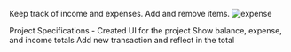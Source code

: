 Keep track of income and expenses. Add and remove items.
![expense](https://github.com/ashishh-tomar/Expense-Tracker/assets/64980796/2aa2637b-13d6-4597-bbf3-242b12086e5a)





Project Specifications -
Created UI for the project
Show balance, expense, and income totals
Add new transaction and reflect in the total


